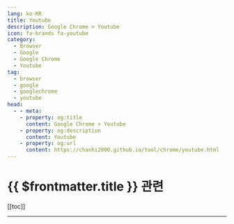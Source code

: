 ```yaml
---
lang: ko-KR
title: Youtube
description: Google Chrome > Youtube
icon: fa-brands fa-youtube
category:
  - Browser
  - Google
  - Google Chrome
  - Youtube
tag: 
  - browser
  - google
  - googlechrome
  - youtube
head:
  - - meta:
    - property: og:title
      content: Google Chrome > Youtube
    - property: og:description
      content: Youtube
    - property: og:url
      content: https://chanhi2000.github.io/tool/chrome/youtube.html
---
```


# {{ $frontmatter.title }} 관련

[[toc]]

---

<MyYouTubeItems jsonName="yu-ChromeDevs" /><!-- Google Chrome Developers -->

<TagLinks />